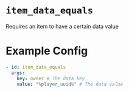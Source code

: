 # `item_data_equals`

Requires an item to have a certain data value

# Example Config
```yaml
- id: item_data_equals
  args:
    key: owner # The data key
    value: "%player_uuid%" # The data value
```
